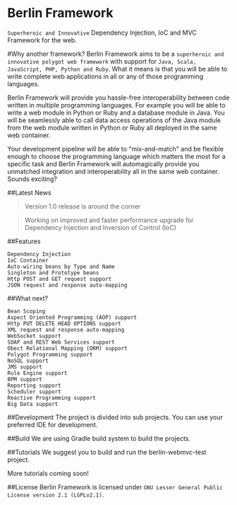 # Berlin Framework
`Superheroic and Innovative` Dependency Injection, IoC and MVC Framework for the web. 

#Why another framework?
Berlin Framework aims to be a `superheroic and innovative polygot web framework` with support for `Java, Scala, JavaScript, PHP, Python and Ruby`. What it means is that you will be able to write complete web applications in all or any of those programming languages.

Berlin Framework will provide you hassle-free interoperability between code written in multiple programming languages. For example you will be able to write a web module in Python or Ruby and a database module in Java. You will be seamlessly able to call data access operations of the Java module from the web module written in Python or Ruby all deployed in the same web container. 

Your development pipeline will be able to "mix-and-match" and be flexible enough to choose the programming language which matters the most for a specific task and Berlin Framework will automagically provide you unmatched integration and interoperability all in the same web container. Sounds exciting?

##Latest News

> Version 1.0 release is around the corner

> Working on improved and faster performance upgrade for Dependency Injection and Inversion of Control (IoC)

##Features

```
Dependency Injection
IoC Container
Auto-wiring beans by Type and Name
Singleton and Prototype beans
Http POST and GET request support
JSON request and response auto-mapping
```
##What next?

```
Bean Scoping
Aspect Oriented Programming (AOP) support
Http PUT DELETE HEAD OPTIONS support
XML request and response auto-mapping
WebSocket support
SOAP and REST Web Services support
Obect Relational Mapping (ORM) support
Polygot Programming support
NoSQL support
JMS support
Rule Engine support
BPM support
Reporting support
Scheduler support
Reactive Programming support
Big Data support
```
##Development
The project is divided into sub projects. You can use your preferred IDE for development.

##Build
We are using Gradle build system to build the projects. 

##Tutorials
We suggest you to build and run the berlin-webmvc-test project.

More tutorials coming soon!

##License
Berlin Framework is licensed under `GNU Lesser General Public License version 2.1 (LGPLv2.1)`. 
